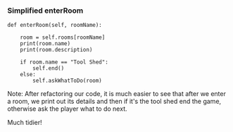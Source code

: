 ### Simplified enterRoom

	def enterRoom(self, roomName):
		
		room = self.rooms[roomName]
		print(room.name)
		print(room.description)
		
		if room.name == "Tool Shed":
			self.end()
		else:
			self.askWhatToDo(room)
		
Note:
After refactoring our code, it is much easier to see that after we enter a room, we print out its details and then if it's the tool shed end the game, otherwise ask the player what to do next.

Much tidier!